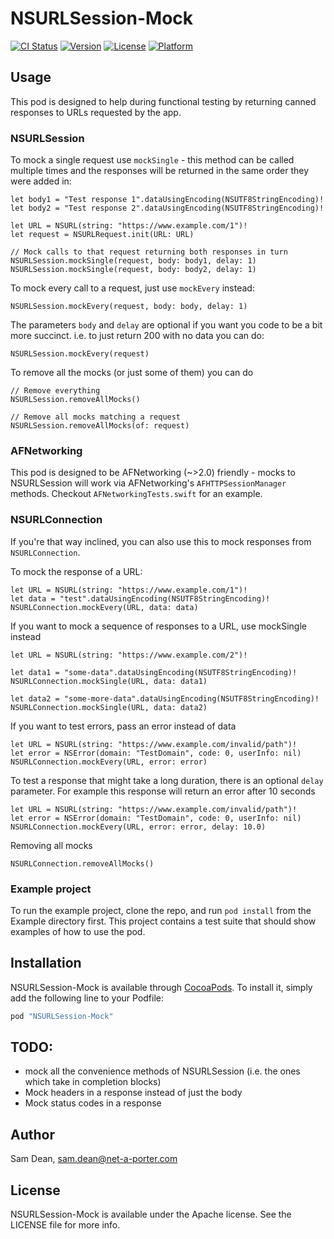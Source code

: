 # NSURLSession-Mock

[![CI Status](http://img.shields.io/travis/net-a-porter-mobile/NSURLSession-Mock.svg?style=flat)](https://travis-ci.org/net-a-porter-mobile/NSURLSession-Mock)
[![Version](https://img.shields.io/cocoapods/v/NSURLSession-Mock.svg?style=flat)](http://cocoapods.org/pods/NSURLSession-Mock)
[![License](https://img.shields.io/cocoapods/l/NSURLSession-Mock.svg?style=flat)](http://cocoapods.org/pods/NSURLSession-Mock)
[![Platform](https://img.shields.io/cocoapods/p/NSURLSession-Mock.svg?style=flat)](http://cocoapods.org/pods/NSURLSession-Mock)

## Usage

This pod is designed to help during functional testing by returning canned responses to URLs requested by the app.

### NSURLSession

To mock a single request use `mockSingle` - this method can be called multiple times and the responses will be returned in the same order they were added in:

```objc
let body1 = "Test response 1".dataUsingEncoding(NSUTF8StringEncoding)!
let body2 = "Test response 2".dataUsingEncoding(NSUTF8StringEncoding)!

let URL = NSURL(string: "https://www.example.com/1")!
let request = NSURLRequest.init(URL: URL)

// Mock calls to that request returning both responses in turn
NSURLSession.mockSingle(request, body: body1, delay: 1)
NSURLSession.mockSingle(request, body: body2, delay: 1)
```

To mock every call to a request, just use `mockEvery` instead:

```objc
NSURLSession.mockEvery(request, body: body, delay: 1)
```

The parameters `body` and `delay` are optional if you want you code to be a bit more succinct. i.e. to just return 200 with no data you can do:

```objc
NSURLSession.mockEvery(request)
```

To remove all the mocks (or just some of them) you can do


```objc
// Remove everything
NSURLSession.removeAllMocks()

// Remove all mocks matching a request
NSURLSession.removeAllMocks(of: request)
```

### AFNetworking

This pod is designed to be AFNetworking (~>2.0) friendly - mocks to NSURLSession will work via AFNetworking's `AFHTTPSessionManager` methods. Checkout `AFNetworkingTests.swift` for an example.


### NSURLConnection

If you're that way inclined, you can also use this to mock responses from `NSURLConnection`.

To mock the response of a URL:

```objc
let URL = NSURL(string: "https://www.example.com/1")!
let data = "test".dataUsingEncoding(NSUTF8StringEncoding)!
NSURLConnection.mockEvery(URL, data: data)
```

If you want to mock a sequence of responses to a URL, use mockSingle instead

```objc
let URL = NSURL(string: "https://www.example.com/2")!

let data1 = "some-data".dataUsingEncoding(NSUTF8StringEncoding)!
NSURLConnection.mockSingle(URL, data: data1)

let data2 = "some-more-data".dataUsingEncoding(NSUTF8StringEncoding)!
NSURLConnection.mockSingle(URL, data: data2)
```

If you want to test errors, pass an error instead of data

```objc
let URL = NSURL(string: "https://www.example.com/invalid/path")!
let error = NSError(domain: "TestDomain", code: 0, userInfo: nil)
NSURLConnection.mockEvery(URL, error: error)
```

To test a response that might take a long duration, there is an optional `delay` parameter. For example
this response will return an error after 10 seconds

```objc
let URL = NSURL(string: "https://www.example.com/invalid/path")!
let error = NSError(domain: "TestDomain", code: 0, userInfo: nil)
NSURLConnection.mockEvery(URL, error: error, delay: 10.0)
```

Removing all mocks

```objc
NSURLConnection.removeAllMocks()
```


### Example project

To run the example project, clone the repo, and run `pod install` from the Example directory first. This project contains a test suite that should show examples of how to use the pod.

## Installation

NSURLSession-Mock is available through [CocoaPods](http://cocoapods.org). To install
it, simply add the following line to your Podfile:

```ruby
pod "NSURLSession-Mock"
```

## TODO:

+ mock all the convenience methods of NSURLSession (i.e. the ones which take in completion blocks)
+ Mock headers in a response instead of just the body
+ Mock status codes in a response

## Author

Sam Dean, sam.dean@net-a-porter.com

## License

NSURLSession-Mock is available under the Apache license. See the LICENSE file for more info.
